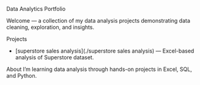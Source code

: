 Data Analytics Portfolio

Welcome — a collection of my data analysis projects demonstrating data cleaning, exploration, and insights.

Projects
- [superstore sales analysis](./superstore sales analysis) — Excel-based analysis of Superstore dataset.

About
I’m learning data analysis through hands-on projects in Excel, SQL, and Python.
